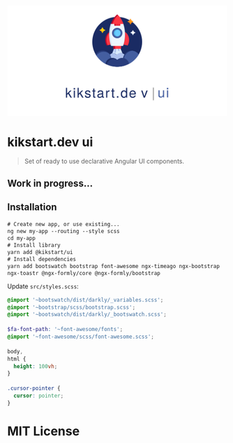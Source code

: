 ![](title.svg)

# kikstart.dev ui

> Set of ready to use declarative Angular UI components.

## Work in progress...

## Installation

```
# Create new app, or use existing...
ng new my-app --routing --style scss
cd my-app
# Install library
yarn add @kikstart/ui
# Install dependencies
yarn add bootswatch bootstrap font-awesome ngx-timeago ngx-bootstrap ngx-toastr @ngx-formly/core @ngx-formly/bootstrap
```

Update `src/styles.scss`:

```scss
@import '~bootswatch/dist/darkly/_variables.scss';
@import '~bootstrap/scss/bootstrap.scss';
@import '~bootswatch/dist/darkly/_bootswatch.scss';

$fa-font-path: '~font-awesome/fonts';
@import '~font-awesome/scss/font-awesome.scss';

body,
html {
  height: 100vh;
}

.cursor-pointer {
  cursor: pointer;
}
```

# MIT License
